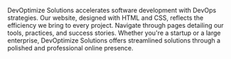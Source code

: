 DevOptimize Solutions accelerates software development with DevOps strategies. Our website, designed with HTML and CSS, reflects the efficiency we bring to every project. Navigate through pages detailing our tools, practices, and success stories. Whether you're a startup or a large enterprise, DevOptimize Solutions offers streamlined solutions through a polished and professional online presence.
